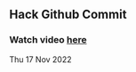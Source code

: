 
 ## Hack Github Commit 
 ### Watch video <a href="https://www.youtube.com">here</a> 
 Thu 17 Nov 2022 
